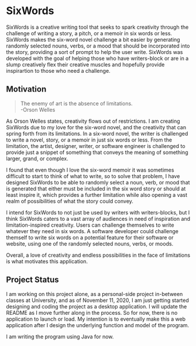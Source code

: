 # SixWords
SixWords is a creative writing tool that seeks to spark creativity through the challenge of writing a story, a pitch, or a memoir in six words or less. SixWords makes the six-word novel challenge a bit easier by generating randomly selected nouns, verbs, or a mood that should be incorporated into the story, providing a sort of prompt to help the user write. SixWords was developed with the goal of helping those who have writers-block or are in a slump creatively flex their creative muscles and hopefully provide inspirartion to those who need a challenge.   

## Motivation
>The enemy of art is the absence of limitations.  
-Orson Welles

As Orson Welles states, creativity flows out of restrictions. I am creating SixWords due to my love for the six-word novel, and the creativity that can spring forth from its limitations. In a six-word novel, the writer is challenged to write a novel, story, or a memoir in just six words or less. From the limitation, the artist, designer, writer, or software engineer is challenged to provide just a snippet of something that conveys the meaning of something larger, grand, or complex.   
  
I found that even though I love the six-word memoir it was sometimes difficult to start to think of what to write, so to solve that problem, I have designed SixWords to be able to randomly select a noun, verb, or mood that is generated that either must be included in the six word story or should at least inspire it, which provides a further limitation while also opening a vast realm of possibilities of what the story could convey.   
  
I intend for SixWords to not just be used by writers with writers-blocks, but I think SixWords caters to a vast array of audiences in need of inspiration and limitation-inspired creativity. Users can challenge themselves to write whatever they need in six words. A software developer could challenge themself to write six words on a potential feature for their software or website, using one of the randomly selected nouns, verbs, or moods.  
  
Overall, a love of creativity and endless possibilities in the face of limitations is what motivates this application. 

## Project Status
I am working on this project alone, as a personal-side project in-between classes at University, and as of November 11, 2020, I am just getting started designing and coding the project as a desktop application. I will update the README as I move further along in the process. So for now, there is no application to launch or load. My intention is to eventually make this a web application after I design the underlying function and model of the program.  
  
I am writing the program using Java for now. 
